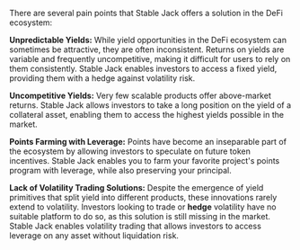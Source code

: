There are several pain points that Stable Jack offers a solution in the DeFi ecosystem:

**Unpredictable Yields:** While yield opportunities in the DeFi ecosystem can sometimes be attractive, they are often inconsistent. Returns on yields are variable and frequently uncompetitive, making it difficult for users to rely on them consistently. Stable Jack enables investors to access a fixed yield, providing them with a hedge against volatility risk.

**Uncompetitive Yields:** Very few scalable products offer above-market returns. Stable Jack allows investors to take a long position on the yield of a collateral asset, enabling them to access the highest yields possible in the market. 

**Points Farming with Leverage:** Points have become an inseparable part of the ecosystem by allowing investors to speculate on future token incentives. Stable Jack enables you to farm your favorite project's points program with leverage, while also preserving your principal.

**Lack of Volatility Trading Solutions:** Despite the emergence of yield primitives that split yield into different products, these innovations rarely extend to volatility. Investors looking to trade or **hedge** volatility have no suitable platform to do so, as this solution is still missing in the market. Stable Jack enables volatility trading that allows investors to access leverage on any asset without liquidation risk.